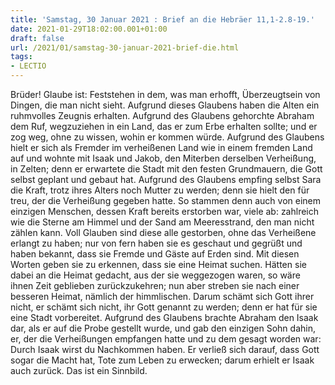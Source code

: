 ```yaml
---
title: 'Samstag, 30 Januar 2021 : Brief an die Hebräer 11,1-2.8-19.'
date: 2021-01-29T18:02:00.001+01:00
draft: false
url: /2021/01/samstag-30-januar-2021-brief-die.html
tags: 
- LECTIO
---
```


Brüder! Glaube ist: Feststehen in dem, was man erhofft, Überzeugtsein von Dingen, die man nicht sieht. Aufgrund dieses Glaubens haben die Alten ein ruhmvolles Zeugnis erhalten. Aufgrund des Glaubens gehorchte Abraham dem Ruf, wegzuziehen in ein Land, das er zum Erbe erhalten sollte; und er zog weg, ohne zu wissen, wohin er kommen würde. Aufgrund des Glaubens hielt er sich als Fremder im verheißenen Land wie in einem fremden Land auf und wohnte mit Isaak und Jakob, den Miterben derselben Verheißung, in Zelten; denn er erwartete die Stadt mit den festen Grundmauern, die Gott selbst geplant und gebaut hat. Aufgrund des Glaubens empfing selbst Sara die Kraft, trotz ihres Alters noch Mutter zu werden; denn sie hielt den für treu, der die Verheißung gegeben hatte. So stammen denn auch von einem einzigen Menschen, dessen Kraft bereits erstorben war, viele ab: zahlreich wie die Sterne am Himmel und der Sand am Meeresstrand, den man nicht zählen kann. Voll Glauben sind diese alle gestorben, ohne das Verheißene erlangt zu haben; nur von fern haben sie es geschaut und gegrüßt und haben bekannt, dass sie Fremde und Gäste auf Erden sind. Mit diesen Worten geben sie zu erkennen, dass sie eine Heimat suchen. Hätten sie dabei an die Heimat gedacht, aus der sie weggezogen waren, so wäre ihnen Zeit geblieben zurückzukehren; nun aber streben sie nach einer besseren Heimat, nämlich der himmlischen. Darum schämt sich Gott ihrer nicht, er schämt sich nicht, ihr Gott genannt zu werden; denn er hat für sie eine Stadt vorbereitet. Aufgrund des Glaubens brachte Abraham den Isaak dar, als er auf die Probe gestellt wurde, und gab den einzigen Sohn dahin, er, der die Verheißungen empfangen hatte und zu dem gesagt worden war: Durch Isaak wirst du Nachkommen haben. Er verließ sich darauf, dass Gott sogar die Macht hat, Tote zum Leben zu erwecken; darum erhielt er Isaak auch zurück. Das ist ein Sinnbild.